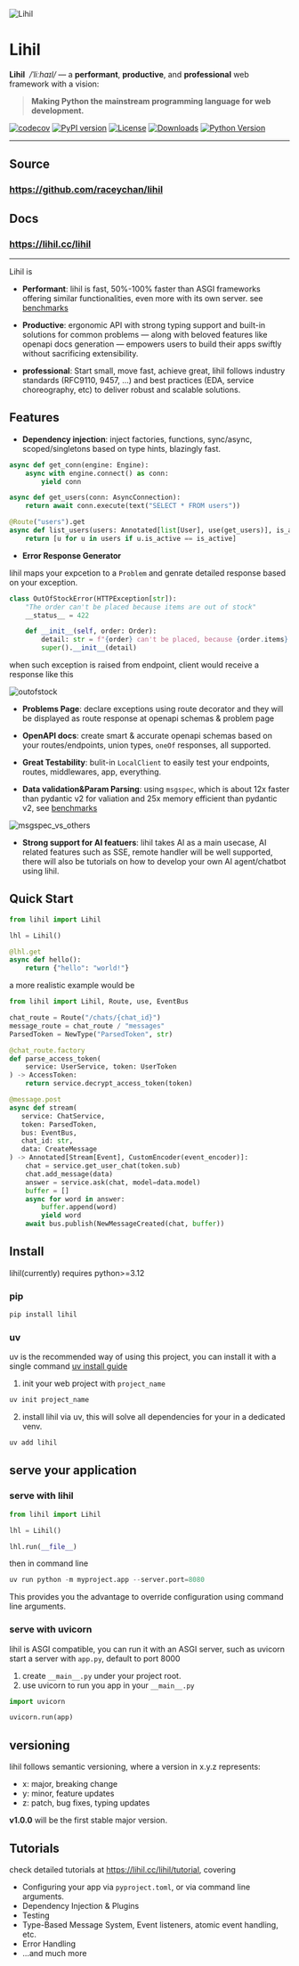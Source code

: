![Lihil](docs/images/lihil_logo_transparent.png)

# Lihil
**Lihil** &nbsp;*/ˈliːhaɪl/* — a **performant**, **productive**, and **professional** web framework with a vision:

> **Making Python the mainstream programming language for web development.**

[![codecov](https://codecov.io/gh/raceychan/lihil/graph/badge.svg?token=KOK5S1IGVX)](https://codecov.io/gh/raceychan/lihil)
[![PyPI version](https://badge.fury.io/py/lihil.svg)](https://badge.fury.io/py/lihil)
[![License](https://img.shields.io/github/license/raceychan/lihil)](https://github.com/raceychan/lihil/blob/master/LICENSE)
[![Downloads](https://img.shields.io/pypi/dm/lihil.svg)](https://pypistats.org/packages/lihil)
[![Python Version](https://img.shields.io/pypi/pyversions/lihil.svg)](https://pypi.org/project/lihil/)

---

## Source

### https://github.com/raceychan/lihil

## Docs

### https://lihil.cc/lihil

---

Lihil is

- **Performant**: lihil is fast, 50%-100% faster than ASGI frameworks offering similar functionalities, even more with its own server. see [benchmarks](https://github.com/raceychan/lhl_bench)

- **Productive**: ergonomic API with strong typing support and built-in solutions for common problems — along with beloved features like openapi docs generation — empowers users to build their apps swiftly without sacrificing extensibility.

- **professional**: Start small, move fast, achieve great, lihil follows industry standards (RFC9110, 9457, ...) and best practices (EDA, service choreography, etc) to deliver robust and scalable solutions.

## Features

- **Dependency injection**: inject factories, functions, sync/async, scoped/singletons based on type hints, blazingly fast.

```python
async def get_conn(engine: Engine):
    async with engine.connect() as conn:
        yield conn

async def get_users(conn: AsyncConnection):
    return await conn.execute(text("SELECT * FROM users"))

@Route("users").get
async def list_users(users: Annotated[list[User], use(get_users)], is_active: bool=True):
    return [u for u in users if u.is_active == is_active]
```

- **Error Response Generator**

lihil maps your expcetion to a `Problem` and genrate detailed response based on your exception.

```python
class OutOfStockError(HTTPException[str]):
    "The order can't be placed because items are out of stock"
    __status__ = 422

    def __init__(self, order: Order):
        detail: str = f"{order} can't be placed, because {order.items} is short in quantity"
        super().__init__(detail)
```

when such exception is raised from endpoint, client would receive a response like this

![outofstock](/docs/images/order_out_of_stock.png)

- **Problems Page**: declare exceptions using route decorator and they will be displayed as route response at openapi schemas & problem page

- **OpenAPI docs**: create smart & accurate openapi schemas based on your routes/endpoints, union types, `oneOf` responses, all supported.

- **Great Testability**: bulit-in `LocalClient` to easily test your endpoints, routes, middlewares, app, everything.  

- **Data validation&Param Parsing**: using `msgspec`, which is about 12x faster than pydantic v2 for valiation and 25x memory efficient than pydantic v2, see [benchmarks](https://jcristharif.com/msgspec/benchmarks.html)

![msgspec_vs_others](/docs/images/msgspec_others.png)

- **Strong support for AI featuers**: lihil takes AI as a main usecase, AI related features such as SSE, remote handler will be well supported, there will also be tutorials on how to develop your own AI agent/chatbot using lihil.

## Quick Start

```python
from lihil import Lihil

lhl = Lihil()

@lhl.get
async def hello():
    return {"hello": "world!"}
```

a more realistic example would be

```python
from lihil import Lihil, Route, use, EventBus

chat_route = Route("/chats/{chat_id}")
message_route = chat_route / "messages"
ParsedToken = NewType("ParsedToken", str)

@chat_route.factory
def parse_access_token(
    service: UserService, token: UserToken
) -> AccessToken:
    return service.decrypt_access_token(token)

@message.post
async def stream(
   service: ChatService,  
   token: ParsedToken, 
   bus: EventBus,
   chat_id: str, 
   data: CreateMessage
) -> Annotated[Stream[Event], CustomEncoder(event_encoder)]:
    chat = service.get_user_chat(token.sub)
    chat.add_message(data)
    answer = service.ask(chat, model=data.model)
    buffer = []
    async for word in answer:
        buffer.append(word)
        yield word
    await bus.publish(NewMessageCreated(chat, buffer))
```

## Install

lihil(currently) requires python>=3.12

### pip

```bash
pip install lihil
```

### uv

uv is the recommended way of using this project, you can install it with a single command [uv install guide](https://docs.astral.sh/uv/getting-started/installation/#installation-methods)

1. init your web project with `project_name`

```bash
uv init project_name
```

2. install lihil via uv, this will solve all dependencies for your in a dedicated venv.

```bash
uv add lihil
```

## serve your application

### serve with lihil

```python
from lihil import Lihil

lhl = Lihil()

lhl.run(__file__)
```

then in command line

```python
uv run python -m myproject.app --server.port=8080
```

This provides you the advantage to override configuration using command line arguments.

### serve with uvicorn

lihil is ASGI compatible, you can run it with an ASGI server, such as uvicorn
start a server with `app.py`, default to port 8000

1. create `__main__.py` under your project root.
2. use uvicorn to run you app in your `__main__.py`

```python
import uvicorn

uvicorn.run(app)
```


## versioning

lihil follows semantic versioning, where a version in x.y.z represents:

- x: major, breaking change
- y: minor, feature updates
- z: patch, bug fixes, typing updates

**v1.0.0** will be the first stable major version.

## Tutorials

check detailed tutorials at https://lihil.cc/lihil/tutorial, covering

- Configuring your app via `pyproject.toml`, or via command line arguments.
- Dependency Injection & Plugins
- Testing
- Type-Based Message System, Event listeners, atomic event handling, etc.
- Error Handling
- ...and much more
